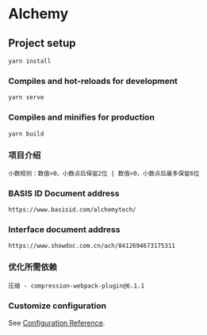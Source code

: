 # Alchemy

## Project setup
```
yarn install
```

### Compiles and hot-reloads for development
```
yarn serve
```

### Compiles and minifies for production
```
yarn build
```

### 项目介绍
```
小数规则：数值>0，小数点后保留2位 | 数值<0，小数点后最多保留6位
```

### BASIS ID Document address
```
https://www.basisid.com/alchemytech/
```

### Interface document address
```
https://www.showdoc.com.cn/ach/8412694673175311
```

### 优化所需依赖
```
压缩 - compression-webpack-plugin@6.1.1
```

### Customize configuration
See [Configuration Reference](https://cli.vuejs.org/config/).
